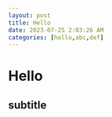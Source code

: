 ```yaml
---
layout: post
title: Hello
date: 2023-07-25 2:03:26 AM
categories: [hello,abc,def]
---
```


# Hello

## subtitle

